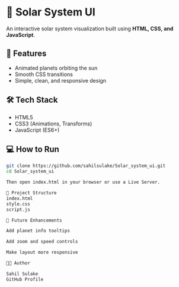 # 🌌 Solar System UI

An interactive solar system visualization built using **HTML, CSS, and JavaScript**.

## 🚀 Features
- Animated planets orbiting the sun  
- Smooth CSS transitions  
- Simple, clean, and responsive design  

## 🛠️ Tech Stack
- HTML5  
- CSS3 (Animations, Transforms)  
- JavaScript (ES6+)  

## 💻 How to Run
```bash
git clone https://github.com/sahilsulake/Solar_system_ui.git
cd Solar_system_ui

Then open index.html in your browser or use a Live Server.

📁 Project Structure
index.html
style.css
script.js

🌠 Future Enhancements

Add planet info tooltips

Add zoom and speed controls

Make layout more responsive

🧑‍🚀 Author

Sahil Sulake
GitHub Profile

 
